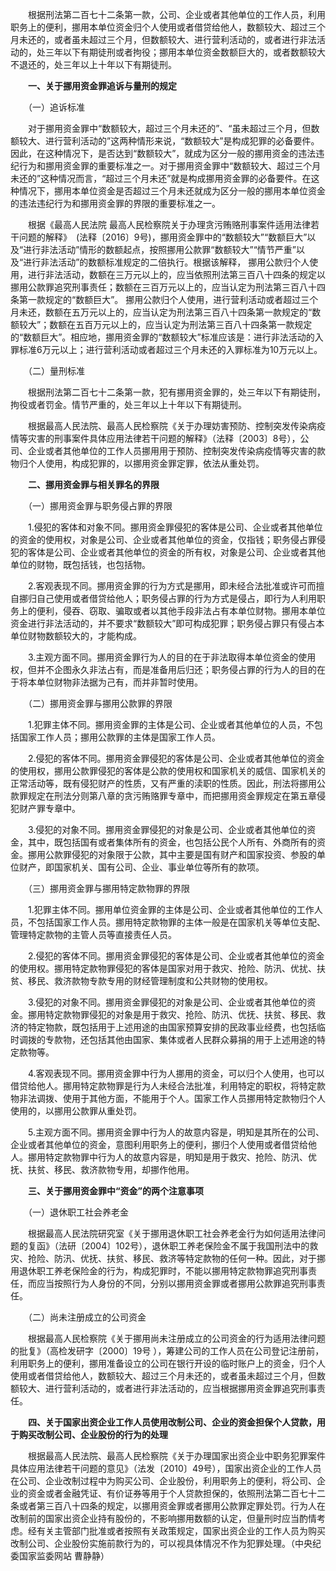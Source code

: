 　　根据刑法第二百七十二条第一款，公司、企业或者其他单位的工作人员，利用职务上的便利，挪用本单位资金归个人使用或者借贷给他人，数额较大、超过三个月未还的，或者虽未超过三个月，但数额较大、进行营利活动的，或者进行非法活动的，处三年以下有期徒刑或者拘役；挪用本单位资金数额巨大的，或者数额较大不退还的，处三年以上十年以下有期徒刑。

　　**一、关于挪用资金罪追诉与量刑的规定**

　　（一）追诉标准

　　对于挪用资金罪中“数额较大，超过三个月未还的”、“虽未超过三个月，但数额较大、进行营利活动的”这两种情形来说，“数额较大”是构成犯罪的必备要件。因此，在这种情况下，是否达到“数额较大”，就成为区分一般的挪用资金的违法违纪行为和挪用资金罪的重要标准之一。对于挪用资金罪中“数额较大、超过三个月未还的”这种情况而言，“超过三个月未还”就是构成挪用资金罪的必备要件。在这种情况下，挪用本单位资金是否超过三个月未还就成为区分一般的挪用本单位资金的违法违纪行为和挪用资金罪的界限的重要标准之一。

　　根据《最高人民法院 最高人民检察院关于办理贪污贿赂刑事案件适用法律若干问题的解释》　(法释〔2016〕9号)，挪用资金罪中的“数额较大”“数额巨大”以及“进行非法活动”情形的数额起点，按照挪用公款罪“数额较大”“情节严重”以及“进行非法活动”的数额标准规定的二倍执行。根据该解释， 挪用公款归个人使用，进行非法活动，数额在三万元以上的，应当依照刑法第三百八十四条的规定以挪用公款罪追究刑事责任；数额在三百万元以上的，应当认定为刑法第三百八十四条第一款规定的“数额巨大”。 挪用公款归个人使用，进行营利活动或者超过三个月未还，数额在五万元以上的，应当认定为刑法第三百八十四条第一款规定的“数额较大”；数额在五百万元以上的，应当认定为刑法第三百八十四条第一款规定的“数额巨大”。相应地，挪用资金罪的“数额较大”标准应该是：进行非法活动的入罪标准6万元以上；进行营利活动或者超过三个月未还的入罪标准为10万元以上。　　

　　（二）量刑标准

　　根据刑法第二百七十二条第一款，犯有挪用资金罪的，处三年以下有期徒刑，拘役或者罚金。情节严重的，处三年以上十年以下有期徒刑。

　　根据最高人民法院、最高人民检察院《关于办理妨害预防、控制突发传染病疫情等灾害的刑事案件具体应用法律若干问题的解释》（法释〔2003〕8号），公司、企业或者其他单位的工作人员挪用用于预防、控制突发传染病疫情等灾害的款物归个人使用，构成犯罪的，以挪用资金罪定罪，依法从重处罚。

　　**二、挪用资金罪与相关罪名的界限**

　　（一）挪用资金罪与职务侵占罪的界限

　　1.侵犯的客体和对象不同。挪用资金罪侵犯的客体是公司、企业或者其他单位的资金的使用权，对象是公司、企业或者其他单位的资金，仅指钱；职务侵占罪侵犯的客体是公司、企业或者其他单位的资金的所有权，对象是公司、企业或者其他单位的财物，既包括钱，也包括物。

　　2.客观表现不同。挪用资金罪的行为方式是挪用，即未经合法批准或许可而擅自挪归自己使用或者借贷给他人；职务侵占罪的行为方式是侵占，即行为人利用职务上的便利，侵吞、窃取、骗取或者以其他手段非法占有本单位财物。挪用本单位资金进行非法活动的，并不要求“数额较大”即可构成犯罪；职务侵占罪只有侵占本单位财物数额较大的，才能构成。

　　3.主观方面不同。挪用资金罪行为人的目的在于非法取得本单位资金的使用权，但并不企图永久非法占有，而是准备用后归还；职务侵占罪的行为人的目的在于将本单位财物非法据为己有，而并非暂时使用。

　　（二）挪用资金罪与挪用公款罪的界限

　　1.犯罪主体不同。挪用资金罪的主体是公司、企业或者其他单位的人员，不包括国家工作人员；挪用公款罪的主体是国家工作人员。

　　2.侵犯的客体不同。挪用资金罪侵犯的客体是公司、企业或者其他单位的资金的使用权，挪用公款罪侵犯的客体是公款的使用权和国家机关的威信、国家机关的正常活动等，既有侵犯财产的性质，又有严重的渎职的性质。因此，刑法将挪用公款罪规定在刑法分则第八章的贪污贿赂罪专章中，而把挪用资金罪规定在第五章侵犯财产罪专章中。

　　3.侵犯的对象不同。挪用资金罪侵犯的对象是公司、企业或者其他单位的资金，其中，既包括国有或者集体所有的资金，也包括公民个人所有、外商所有的资金。挪用公款罪侵犯的对象限于公款，其中主要是国有财产和国家投资、参股的单位财产，即国家机关、国有公司、企业、事业单位等所有的款项。

　　（三）挪用资金罪与挪用特定款物罪的界限

　　1.犯罪主体不同。挪用单位资金罪的主体是公司、企业或者其他单位的工作人员，不包括国家工作人员。挪用特定款物罪的主体一般是在国家机关等单位支配、管理特定款物的主管人员等直接责任人员。

　　2.侵犯的客体不同。挪用资金罪侵犯的客体是公司、企业或者其他单位的资金的使用权。挪用特定款物罪侵犯的客体是国家对用于救灾、抢险、防汛、优扰、扶贫、移民、救济款物专款专用的财经管理制度和公共财物的使用权。

　　3.侵犯的对象不同。挪用资金罪侵犯的对象是公司、企业或者其他单位的资金。挪用特定款物罪侵犯的对象是用于救灾、抢险、防汛、优抚、扶贫、移民、救济的特定物款，既包括用于上述用途的由国家预算安排的民政事业经费，也包括临时调拨的专款物，还包括其他由国家、集体或者人民群众募捐的用于上述用途的特定款物等。

　　4.客观表现不同。挪用资金罪中行为人挪用的资金，可以归个人使用，也可以借贷给他人。挪用特定款物罪是行为人未经合法批准，利用特定的职权，将特定款物非法调拨、使用于其他方面，不能用于个人。国家工作人员挪用特定款物归个人使用的，以挪用公款罪从重处罚。

　　5.主观方面不同。挪用资金罪中行为人的故意内容是，明知是其所在的公司、企业或者其他单位的资金，意图利用职务上的便利，挪归个人使用或者借贷给他人。挪用特定款物罪中行为人的故意内容是，明知是用于救灾、抢险、防汛、优抚、扶贫、移民、救济款物专用，却挪作他用。

　　**三、关于挪用资金罪中“资金”的两个注意事项**

　　（一）退休职工社会养老金

　　根据最高人民法院研究室《关于挪用退休职工社会养老金行为如何适用法律问题的复函》（法研〔2004〕102号），退休职工养老保险金不属于我国刑法中的救灾、抢险、防汛、优抚、扶贫、移民、救济等特定款物的任何一种。因此，对于挪用退休职工养老保险金的行为，构成犯罪时，不能以挪用特定款物罪追究刑事责任，而应当按照行为人身份的不同，分别以挪用资金罪或者挪用公款罪追究刑事责任。

　　（二）尚未注册成立的公司资金

　　根据最高人民检察院《关于挪用尚未注册成立的公司资金的行为适用法律问题的批复》（高检发研字〔2000〕19号 ），筹建公司的工作人员在公司登记注册前，利用职务上的便利，挪用准备设立的公司在银行开设的临时账户上的资金，归个人使用或者借贷给他人，数额较大、超过三个月未还的，或者虽未超过三个月，但数额较大、进行营利活动的，或者进行非法活动的，应当根据挪用资金罪追究刑事责任。

　　**四、关于国家出资企业工作人员使用改制公司、企业的资金担保个人贷款，用于购买改制公司、企业股份的行为的处理**

　　根据最高人民法院、最高人民检察院《关于办理国家出资企业中职务犯罪案件具体应用法律若干问题的意见》（法发〔2010〕49号），国家出资企业的工作人员在公司、企业改制过程中为购买公司、企业股份，利用职务上的便利，将公司、企业的资金或者金融凭证、有价证券等用于个人贷款担保的，依照刑法第二百七十二条或者第三百八十四条的规定，以挪用资金罪或者挪用公款罪定罪处罚。行为人在改制前的国家出资企业持有股份的，不影响挪用数额的认定，但量刑时应当酌情考虑。经有关主管部门批准或者按照有关政策规定，国家出资企业的工作人员为购买改制公司、企业股份实施前款行为的，可以视具体情况不作为犯罪处理。（中央纪委国家监委网站 曹静静）